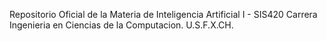 Repositorio Oficial de la Materia de Inteligencia Artificial I - SIS420
Carrera Ingenieria en Ciencias de la Computacion.
U.S.F.X.CH.
